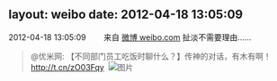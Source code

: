 layout: weibo
date: 2012-04-18 13:05:09
---
<meta name="referrer" content="no-referrer" />

2012-04-18 13:05:09  &nbsp;&nbsp;&nbsp;&nbsp;&nbsp;&nbsp; 来自 <a href="http://weibo.com/" rel="nofollow">微博 weibo.com</a>
扯淡不需要理由……
>  @优米网: 【不同部门员工吃饭时聊什么？】传神的对话，有木有啊！http://t.cn/zO03Fqy ​​​
>  ![图片](https://ww1.sinaimg.cn/large/6601ce85jw1ds3pdt3jq3j.jpg)
